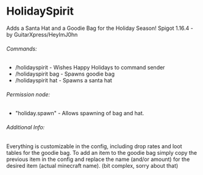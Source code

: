 # HolidaySpirit
Adds a Santa Hat and a Goodie Bag for the Holiday Season!
Spigot 1.16.4 - by GuitarXpress/HeyImJ0hn

###### Commands:
- /holidayspirit - Wishes Happy Holidays to command sender
- /holidayspirit bag - Spawns goodie bag
- /holidayspirit hat - Spawns a santa hat

###### Permission node:
- "holiday.spawn" - Allows spawning of bag and hat.

###### Additional Info:
Everything is customizable in the config, including drop rates and loot tables for the goodie bag.
To add an item to the goodie bag simply copy the previous item in the config and replace the name (and/or amount) for the desired item (actual minecraft name).
(bit complex, sorry about that)